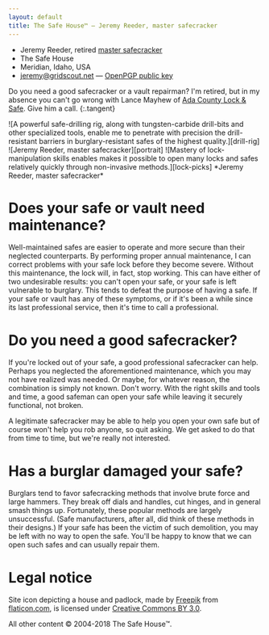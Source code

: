 ```yaml
---
layout: default
title: The Safe House™ — Jeremy Reeder, master safecracker
---
```



- Jeremy Reeder, retired [master safecracker][cms]
- The Safe House
- Meridian, Idaho, USA
- <jeremy@gridscout.net> — [OpenPGP public key][email-key]

Do you need a good safecracker or a vault repairman? I'm retired, but in my
absence you can't go wrong with Lance Mayhew of [Ada County Lock &
Safe][mayhew]. Give him a call.
{:.tangent}

<div class="gallery" markdown="1">
![A powerful safe-drilling rig, along with tungsten-carbide drill-bits and
other specialized tools, enable me to penetrate with precision the
drill-resistant barriers in burglary-resistant safes of the highest
quality.][drill-rig]
![Jeremy Reeder, master safecracker][portrait]
![Mastery of lock-manipulation skills enables makes it possible to open many
locks and safes relatively quickly through non-invasive methods.][lock-picks]
*Jeremy Reeder, master safecracker*
</div>

# Does your safe or vault need maintenance?
Well-maintained safes are easier to operate and more secure than their
neglected counterparts. By performing proper annual maintenance, I can correct
problems with your safe lock before they become severe. Without this
maintenance, the lock will, in fact, stop working. This can have either of two
undesirable results: you can't open your safe, or your safe is left vulnerable
to burglary. This tends to defeat the purpose of having a safe. If your safe or
vault has any of these symptoms, or if it's been a while since its last
professional service, then it's time to call a professional.

# Do you need a good safecracker?
If you're locked out of your safe, a good professional safecracker can help.
Perhaps you neglected the aforementioned maintenance, which you may not have
realized was needed. Or maybe, for whatever reason, the combination is simply
not known. Don't worry. With the right skills and tools and time, a good
safeman can open your safe while leaving it securely functional, not broken.

A legitimate safecracker may be able to help you open your own safe but of
course won't help you rob anyone, so quit asking. We get asked to do that from
time to time, but we're really not interested.

# Has a burglar damaged your safe?
Burglars tend to favor safecracking methods that involve brute force and large
hammers. They break off dials and handles, cut hinges, and in general smash
things up. Fortunately, these popular methods are largely unsuccessful. (Safe
manufacturers, after all, did think of these methods in their designs.) If your
safe has been the victim of such demolition, you may be left with no way to
open the safe. You'll be happy to know that we can open such safes and can
usually repair them.

# Legal notice
Site icon depicting a house and padlock, made by [Freepik][freepik] from
[flaticon.com][flaticon], is licensed under [Creative Commons BY
3.0][icon-license].

All other content © 2004-2018 The Safe House™.


[cms]:          https://en.wikipedia.org/wiki/Certified_Master_Safecracker
[email-key]:    download/publickey.jeremy@gridscout.net.asc
[drill-rig]:    images/helixbullet.jpg
[freepik]:      https://www.freepik.com
[flaticon]:     https://www.flaticon.com
[icon-license]: http://creativecommons.org/licenses/by/3.0
[lock-picks]:   images/jacknife-open.jpg
[logo]:         images/cracker.png
[mayhew]:       https://www.adacountylockandsafe.com
[portrait]:     images/JeremyReeder.jpg
